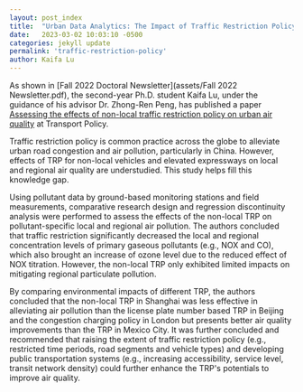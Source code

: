 ```yaml
---
layout: post_index
title:  "Urban Data Analytics: The Impact of Traffic Restriction Policy on Urban Air Quality in Shanghai, China"
date:   2023-03-02 10:03:10 -0500
categories: jekyll update
permalink: 'traffic-restriction-policy'
author: Kaifa Lu
---
```


As shown in [Fall 2022 Doctoral Newsletter](assets/Fall 2022 Newsletter.pdf), the second-year Ph.D. student Kaifa Lu, under the guidance of his advisor Dr. Zhong-Ren Peng, has published a paper [Assessing the effects of non-local traffic restriction policy on urban air quality](https://doi.org/10.1016/j.tranpol.2021.11.005) at Transport Policy.

Traffic restriction policy is common practice across the globe to alleviate urban road congestion and air pollution, particularly in China. However, effects of TRP for non-local vehicles and elevated expressways on local and regional air quality are understudied. This study helps fill this knowledge gap.

Using pollutant data by ground-based monitoring stations and field measurements, comparative research design and regression discontinuity analysis were performed to assess the effects of the non-local TRP on pollutant-specific local and regional air pollution. The authors concluded that traffic restriction significantly decreased the local and regional concentration levels of primary gaseous pollutants (e.g., NOX and CO), which also brought an increase of ozone level due to the reduced effect of NOX titration. However, the non-local TRP only exhibited limited impacts on mitigating regional particulate pollution. 

By comparing environmental impacts of different TRP, the authors concluded that the non-local TRP in Shanghai was less effective in alleviating air pollution than the license plate number based TRP in Beijing and the congestion charging policy in London but presents better air quality improvements than the TRP in Mexico City. It was further concluded and recommended that raising the extent of traffic restriction policy (e.g., restricted time periods, road segments and vehicle types) and developing public transportation systems (e.g., increasing accessibility, service level, transit network density) could further enhance the TRP's potentials to improve air quality.
